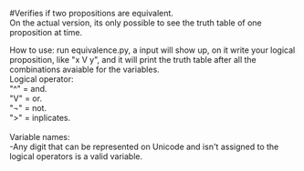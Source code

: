 #Verifies if two propositions are equivalent.\
On the actual version, its only possible to see the truth table of one proposition at time.

How to use:
run equivalence.py, a input will show up, on it write your logical proposition, like "x V y", and it will print the truth table after all the combinations avaiable for the variables.
\
Logical operator:\
"^" = and.\
"V" = or.\
"¬" = not.\
">" = inplicates.\
\
Variable names:\
 -Any digit that can be represented on Unicode and isn't assigned to the logical operators is a valid variable.
